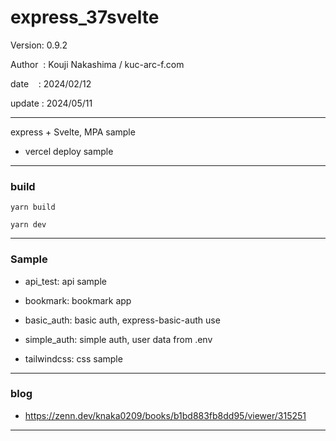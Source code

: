 ﻿# express_37svelte

 Version: 0.9.2

 Author  : Kouji Nakashima / kuc-arc-f.com

 date    : 2024/02/12

 update : 2024/05/11     

***

express + Svelte, MPA sample

* vercel deploy sample

***
### build

```
yarn build

yarn dev
```

***
### Sample

* api_test: api sample

* bookmark: bookmark app

* basic_auth: basic auth,  express-basic-auth use

* simple_auth: simple auth, user data from .env 

* tailwindcss: css sample

***
### blog

* https://zenn.dev/knaka0209/books/b1bd883fb8dd95/viewer/315251

***

